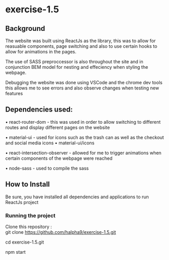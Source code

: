# exercise-1.5

## Background
The website was built using ReactJs as the library, this was to allow for reasuable components, page switching and also to use certain hooks to allow for animations in the pages.

The use of SASS preproccessor is also throughout the site and in conjunction BEM model for nesting and effeciency  when styling the webpage.

Debugging the website was done using VSCode and the chrome dev tools this allows me to see errors and also observe changes when testing new features


## Dependencies used:
•	react-router-dom - this was used in order to allow switching to different routes and display different pages on the website

•	material-ui - used for icons such as the trash can as well as the checkout and social media icons
•	material-ui/icons

•	react-intersection-observer  - allowed for me to trigger animations when certain components of the webpage were reached

• node-sass - used to compile the sass


## How to Install 
Be sure, you have installed all dependencies and applications to run ReactJs project 

### Running the project

Clone this repository :<br />
git clone https://github.com/halpha9/exercise-1.5.git <br />

cd exercise-1.5.git <br />

npm start
